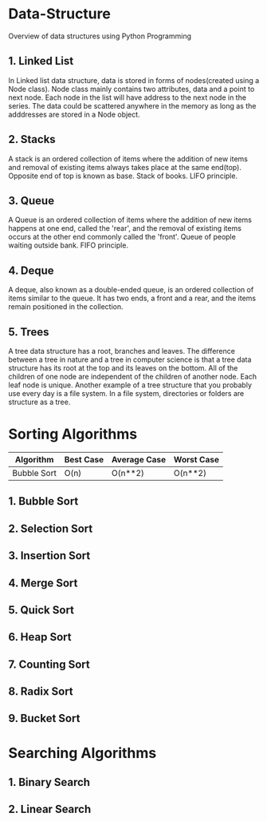 # Data-Structure
Overview of data structures using Python Programming

## 1. Linked List
In Linked list data structure, data is stored in forms of nodes(created using a Node class). Node class mainly contains two attributes, data and a point to next node. Each node in the list will have address to the next node in the series. The data could be scattered anywhere in the memory as long as the adddresses are stored in a Node object. 

## 2. Stacks
A stack is an ordered collection of items where the addition of new items and removal of existing items always takes place at the same end(top). Opposite end of top is known as base. Stack of books. LIFO principle. 

## 3. Queue
A Queue is an ordered collection of items where the addition of new items happens at one end, called the 'rear', and the removal of existing items occurs at the other end commonly called the 'front'. Queue of people waiting outside bank. FIFO principle. 

## 4. Deque
A deque, also known as a double-ended queue, is an ordered collection of items similar to the queue. It has two ends, a front and a rear, and the items remain positioned in the collection. 

## 5. Trees
A tree data structure has a root, branches and leaves. The difference between a tree in nature and a tree in computer science is that a tree data structure has its root at the top and its leaves on the bottom. All of the children of one node are independent of the children of another node. Each leaf node is unique. 
Another example of a tree structure that you probably use every day is a file system. In a file system, directories or folders are structure as a tree. 

# Sorting Algorithms
| Algorithm | Best Case | Average Case | Worst Case |
|-|-|-|-|
| Bubble Sort | O(n) | O(n**2) | O(n**2) |
## 1. Bubble Sort
## 2. Selection Sort
## 3. Insertion Sort
## 4. Merge Sort
## 5. Quick Sort
## 6. Heap Sort
## 7. Counting Sort
## 8. Radix Sort
## 9. Bucket Sort

# Searching Algorithms
## 1. Binary Search
## 2. Linear Search
